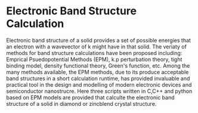 # Electronic Band Structure Calculation
Electronic band structure of a solid provides a set of possible energies that an electron with a wavevector of k might have in that solid. The veriaty of methods for band structure calculations have been proposed including: Emprical Psuedopotential Methods (EPM), k.p perturbation theory, tight binding model, density functional theory, Green's function, etc. Among the many methods available, the EPM methods, due to its produce acceptable band structures in a short calculation runtime, has provided invaluable and practical tool in the design and modelling of modern electronic devices and semiconductor nanostrucre. Here three scripts written in C,C++ and python based on EPM models are provided that calculte the electronic band structure of a solid in diamond or zincblend crystal structure.   
